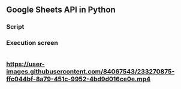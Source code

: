 <h2>Google Sheets API in Python</h2> 

<h3>Script</3>
<h4></h4>

<h3>Execution screen</3><br><br>



https://user-images.githubusercontent.com/84067543/233270875-ffc044bf-8a79-451c-9952-4bd9d016ce0e.mp4

